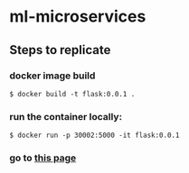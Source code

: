 # ml-microservices

## Steps to replicate

### docker image build
    $ docker build -t flask:0.0.1 .
    
###  run the container locally:
    $ docker run -p 30002:5000 -it flask:0.0.1

### go to [this page](localhost:30002/)